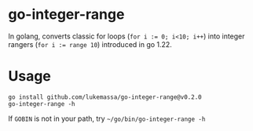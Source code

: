 # go-integer-range

In golang, converts classic for loops (`for i := 0; i<10; i++`) into integer rangers (`for i := range 10`) introduced in go 1.22.

# Usage

```
go install github.com/lukemassa/go-integer-range@v0.2.0
go-integer-range -h
```

If `GOBIN` is not in your path, try `~/go/bin/go-integer-range -h`
